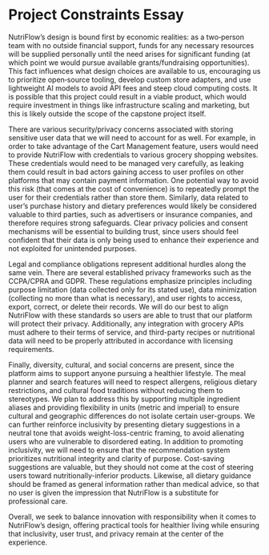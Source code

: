 # Project Constraints Essay

NutriFlow’s design is bound first by economic realities: as a two‑person team with no outside financial support, funds for any necessary resources will be supplied personally until the need arises for significant funding (at which point we would pursue available grants/fundraising opportunities). This fact influences what design choices are available to us, encouraging us to prioritize open‑source tooling, develop custom store adapters, and use lightweight AI models to avoid API fees and steep cloud computing costs. It is possible that this project could result in a viable product, which would require investment in things like infrastructure scaling and marketing, but this is likely outside the scope of the capstone project itself.

There are various security/privacy concerns associated with storing sensitive user data that we will need to account for as well. For example, in order to take advantage of the Cart Management feature, users would need to provide NutriFlow with credentials to various grocery shopping websites. These credentials would need to be managed very carefully, as leaking them could result in bad actors gaining access to user profiles on other platforms that may contain payment information. One potential way to avoid this risk (that comes at the cost of convenience) is to repeatedly prompt the user for their credentials rather than store them. Similarly, data related to user’s purchase history and dietary preferences would likely be considered valuable to third parties, such as advertisers or insurance companies, and therefore requires strong safeguards. Clear privacy policies and consent mechanisms will be essential to building trust, since users should feel confident that their data is only being used to enhance their experience and not exploited for unintended purposes.

Legal and compliance obligations represent additional hurdles along the same vein. There are several established privacy frameworks such as the CCPA/CPRA and GDPR. These regulations emphasize principles including purpose limitation (data collected only for its stated use), data minimization (collecting no more than what is necessary), and user rights to access, export, correct, or delete their records. We will do our best to align NutriFlow with these standards so users are able to trust that our platform will protect their privacy. Additionally, any integration with grocery APIs must adhere to their terms of service, and third-party recipes or nutritional data will need to be properly attributed in accordance with licensing requirements. 

Finally, diversity, cultural, and social concerns are present, since the platform aims to support anyone pursuing a healthier lifestyle. The meal planner and search features will need to respect allergens, religious dietary restrictions, and cultural food traditions without reducing them to stereotypes. We plan to address this by supporting multiple ingredient aliases and providing flexibility in units (metric and imperial) to ensure cultural and geographic differences do not isolate certain user-groups. We can further reinforce inclusivity by presenting dietary suggestions in a neutral tone that avoids weight-loss-centric framing, to avoid alienating users who are vulnerable to disordered eating. In addition to promoting inclusivity, we will need to ensure that the recommendation system prioritizes nutritional integrity and clarity of purpose. Cost-saving suggestions are valuable, but they should not come at the cost of steering users toward nutritionally-inferior products. Likewise, all dietary guidance should be framed as general information rather than medical advice, so that no user is given the impression that NutriFlow is a substitute for professional care.

Overall, we seek to balance innovation with responsibility when it comes to NutriFlow’s design, offering practical tools for healthier living while ensuring that inclusivity, user trust, and privacy remain at the center of the experience.


